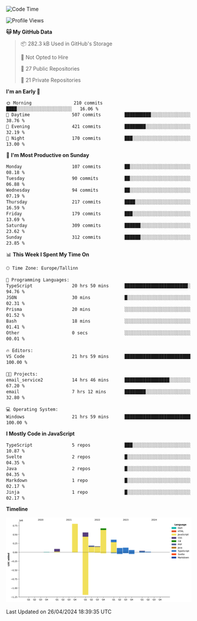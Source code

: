 <!--START_SECTION:waka-->
![Code Time](http://img.shields.io/badge/Code%20Time-818%20hrs%2017%20mins-blue)

![Profile Views](http://img.shields.io/badge/Profile%20Views-0-blue)

**🐱 My GitHub Data** 

> 📦 282.3 kB Used in GitHub's Storage 
 > 
> 🚫 Not Opted to Hire
 > 
> 📜 27 Public Repositories 
 > 
> 🔑 21 Private Repositories 
 > 
**I'm an Early 🐤** 

```text
🌞 Morning                210 commits         ████░░░░░░░░░░░░░░░░░░░░░   16.06 % 
🌆 Daytime                507 commits         ██████████░░░░░░░░░░░░░░░   38.76 % 
🌃 Evening                421 commits         ████████░░░░░░░░░░░░░░░░░   32.19 % 
🌙 Night                  170 commits         ███░░░░░░░░░░░░░░░░░░░░░░   13.00 % 
```
📅 **I'm Most Productive on Sunday** 

```text
Monday                   107 commits         ██░░░░░░░░░░░░░░░░░░░░░░░   08.18 % 
Tuesday                  90 commits          ██░░░░░░░░░░░░░░░░░░░░░░░   06.88 % 
Wednesday                94 commits          ██░░░░░░░░░░░░░░░░░░░░░░░   07.19 % 
Thursday                 217 commits         ████░░░░░░░░░░░░░░░░░░░░░   16.59 % 
Friday                   179 commits         ███░░░░░░░░░░░░░░░░░░░░░░   13.69 % 
Saturday                 309 commits         ██████░░░░░░░░░░░░░░░░░░░   23.62 % 
Sunday                   312 commits         ██████░░░░░░░░░░░░░░░░░░░   23.85 % 
```


📊 **This Week I Spent My Time On** 

```text
🕑︎ Time Zone: Europe/Tallinn

💬 Programming Languages: 
TypeScript               20 hrs 50 mins      ████████████████████████░   94.76 % 
JSON                     30 mins             █░░░░░░░░░░░░░░░░░░░░░░░░   02.31 % 
Prisma                   20 mins             ░░░░░░░░░░░░░░░░░░░░░░░░░   01.52 % 
Bash                     18 mins             ░░░░░░░░░░░░░░░░░░░░░░░░░   01.41 % 
Other                    0 secs              ░░░░░░░░░░░░░░░░░░░░░░░░░   00.01 % 

🔥 Editors: 
VS Code                  21 hrs 59 mins      █████████████████████████   100.00 % 

🐱‍💻 Projects: 
email_service2           14 hrs 46 mins      █████████████████░░░░░░░░   67.20 % 
email                    7 hrs 12 mins       ████████░░░░░░░░░░░░░░░░░   32.80 % 

💻 Operating System: 
Windows                  21 hrs 59 mins      █████████████████████████   100.00 % 
```

**I Mostly Code in JavaScript** 

```text
TypeScript               5 repos             ███░░░░░░░░░░░░░░░░░░░░░░   10.87 % 
Svelte                   2 repos             █░░░░░░░░░░░░░░░░░░░░░░░░   04.35 % 
Java                     2 repos             █░░░░░░░░░░░░░░░░░░░░░░░░   04.35 % 
Markdown                 1 repo              █░░░░░░░░░░░░░░░░░░░░░░░░   02.17 % 
Jinja                    1 repo              █░░░░░░░░░░░░░░░░░░░░░░░░   02.17 % 
```



**Timeline**

![Lines of Code chart](https://raw.githubusercontent.com/Piilu/Piilu/main/assets/bar_graph.png)


 Last Updated on 26/04/2024 18:39:35 UTC
<!--END_SECTION:waka-->